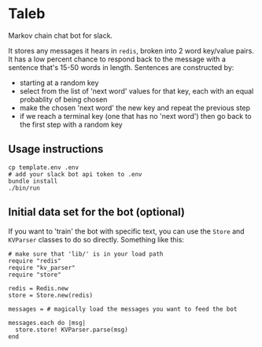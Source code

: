 # Taleb

Markov chain chat bot for slack.

It stores any messages it hears in `redis`, broken into 2 word key/value pairs.
It has a low percent chance to respond back to the message with a sentence that's 15-50 words in length.
Sentences are constructed by:
  - starting at a random key
  - select from the list of 'next word' values for that key, each with an equal probablity of being chosen
  - make the chosen 'next word' the new key and repeat the previous step
  - if we reach a terminal key (one that has no 'next word') then go back to the first step with a random key


## Usage instructions
```
cp template.env .env
# add your slack bot api token to .env
bundle install
./bin/run
```

## Initial data set for the bot (optional)
If you want to 'train' the bot with specific text, you can use the `Store` and `KVParser` classes to do so directly. Something like this:
```
# make sure that 'lib/' is in your load path
require "redis"
require "kv_parser"
require "store"

redis = Redis.new
store = Store.new(redis)

messages = # magically load the messages you want to feed the bot

messages.each do |msg|
  store.store! KVParser.parse(msg)
end
```

